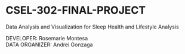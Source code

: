 # CSEL-302-FINAL-PROJECT


Data Analysis and Visualization for Sleep Health and Lifestyle Analysis


DEVELOPER: Rosemarie Montesa <br/>
DATA ORGANIZER: Andrei Gonzaga